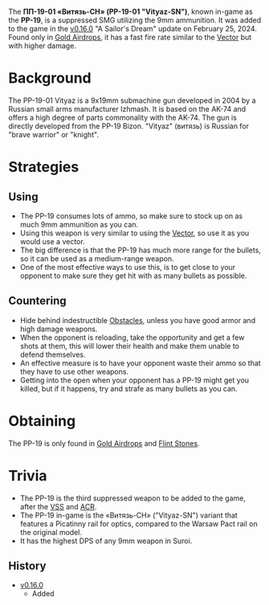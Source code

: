 The **ПП-19-01 «Витязь-СН» (PP-19-01 "Vityaz-SN")**, known in-game as the **PP-19**, is a suppressed SMG utilizing the 9mm ammunition. It was added to the game in the [v0.16.0](https://github.com/HasangerGames/suroi/releases/tag/v0.16.0) "A Sailor's Dream" update on February 25, 2024. Found only in [Gold Airdrops](/obstacles/airdrops), it has a fast fire rate similar to the [Vector](/weapons/guns/vector) but with higher damage.

# Background
The PP-19-01 Vityaz is a 9x19mm submachine gun developed in 2004 by a Russian small arms manufacturer Izhmash. It is based on the AK-74 and offers a high degree of parts commonality with the AK-74. The gun is directly developed from the PP-19 Bizon. "Vityaz" (витязь) is Russian for "brave warrior" or "knight". 

# Strategies

## Using
- The PP-19 consumes lots of ammo, so make sure to stock up on as much 9mm ammunition as you can.
- Using this weapon is very similar to using the [Vector](/weapons/guns/vector), so use it as you would use a vector.
- The big difference is that the PP-19 has much more range for the bullets, so it can be used as a medium-range weapon.
- One of the most effective ways to use this, is to get close to your opponent to make sure they get hit with as many bullets as possible.

## Countering
- Hide behind indestructible [Obstacles](/obstacles), unless you have good armor and high damage weapons.
- When the opponent is reloading, take the opportunity and get a few shots at them, this will lower their health and make them unable to defend themselves.
- An effective measure is to have your opponent waste their ammo so that they have to use other weapons.
- Getting into the open when your opponent has a PP-19 might get you killed, but if it happens, try and strafe as many bullets as you can.

# Obtaining
The PP-19 is only found in [Gold Airdrops](/obstacles/airdrops) and [Flint Stones](/obstacles/flint_stone).

# Trivia
- The PP-19 is the third suppressed weapon to be added to the game, after the [VSS](/weapons/guns/vss) and [ACR](/weapons/guns/acr).
- The PP-19 in-game is the «Витязь-СН» ("Vityaz-SN") variant that features a Picatinny rail for optics, compared to the Warsaw Pact rail on the original model.
- It has the highest DPS of any 9mm weapon in Suroi.

## History

- [v0.16.0](https://github.com/HasangerGames/suroi/releases/tag/v0.16.0)
  - Added
